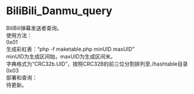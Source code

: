 # BiliBili_Danmu_query<br />
BiliBili弹幕发送者查询。<br />
使用方法：<br />
0x01<br />
生成彩虹表：“php -f maketable.php minUID maxUID”<br />
minUID为生成区间始，maxUID为生成区间末。<br />
字典格式为“CRC32b.UID”，按照CRC32B的前三位分割排列至./hashtable目录<br />
0x03<br />
部署和查询：<br />
待更新。<br />
